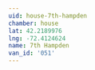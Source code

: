 ```yaml
---
uid: house-7th-hampden
chamber: house
lat: 42.2189976
lng: -72.4124624
name: 7th Hampden
van_id: '051'
---
```

